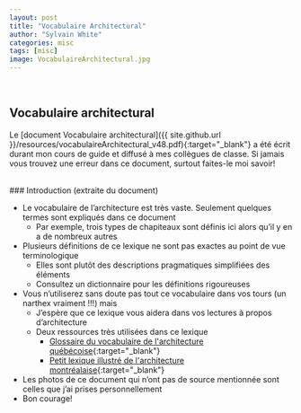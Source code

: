 ```yaml
---
layout: post
title: "Vocabulaire Architectural"
author: "Sylvain White"
categories: misc
tags: [misc]
image: VocabulaireArchitectural.jpg
---
```

<br/>

## Vocabulaire architectural

Le [document Vocabulaire architectural]({{ site.github.url }}/resources/vocabulaireArchitectural_v48.pdf){:target="_blank"} a été écrit durant mon cours de guide et diffusé à mes collègues de classe. Si jamais vous trouvez une erreur dans ce document, surtout faites-le moi savoir!

<br/>
### Introduction (extraite du document)

* Le vocabulaire de l’architecture est très vaste. Seulement quelques termes sont expliqués dans ce document
  * Par exemple, trois types de chapiteaux sont définis ici alors qu’il y en a de nombreux autres
* Plusieurs définitions de ce lexique ne sont pas exactes au point de vue terminologique
  * Elles sont plutôt des descriptions pragmatiques simplifiées des éléments
  * Consultez un dictionnaire pour les définitions rigoureuses
* Vous n’utiliserez sans doute pas tout ce vocabulaire dans vos tours (un narthex vraiment !!!) mais 
  * J’espère que ce lexique vous aidera dans vos lectures à propos d’architecture
  * Deux ressources très utilisées dans ce lexique
    * [Glossaire du vocabulaire de l'architecture québécoise](https://numerique.banq.qc.ca/patrimoine/details/52327/2689036){:target="_blank"} 
    * [Petit lexique illustré de l'architecture montréalaise](https://montreal.ca/articles/petit-lexique-illustre-de-larchitecture-montrealaise-4566){:target="_blank"} 
* Les photos de ce document qui n’ont pas de source mentionnée sont celles que j’ai prises personnellement
* Bon courage!
<br/>
